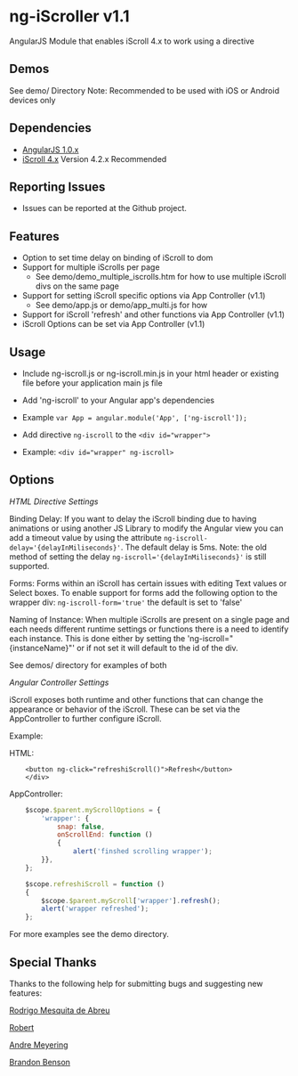 ng-iScroller v1.1
============

AngularJS Module that enables iScroll 4.x to work using a directive

Demos
------------

See demo/ Directory
Note: Recommended to be used with iOS or Android devices only


Dependencies
------------
- [AngularJS 1.0.x](http://angularjs.org/)
- [iScroll 4.x](https://github.com/cubiq/iscroll)   Version 4.2.x Recommended


Reporting Issues
-------------
- Issues can be reported at the Github project.


Features
-------------

* Option to set time delay on binding of iScroll to dom
* Support for multiple iScrolls per page
	* See demo/demo_multiple_iscrolls.htm for how to use multiple iScroll divs on the same page
* Support for setting iScroll specific options via App Controller (v1.1)
	* See demo/app.js or demo/app_multi.js for how
* Support for iScroll 'refresh' and other functions via App Controller (v1.1)
* iScroll Options can be set via App Controller (v1.1)


Usage
---------

* Include ng-iscroll.js or ng-iscroll.min.js in your html header or existing file before your application main js file
* Add 'ng-iscroll' to your Angular app's dependencies
 * Example ```var App = angular.module('App', ['ng-iscroll']);```

* Add directive `ng-iscroll` to the ```<div id="wrapper">```
 * Example: ```<div id="wrapper" ng-iscroll>```


Options
-------------

*HTML Directive Settings*

Binding Delay: 
If you want to delay the iScroll binding due to having animations or using another JS Library to modify the Angular view you can add a timeout value by using the attribute ```ng-iscroll-delay='{delayInMiliseconds}'```.  The default delay is 5ms.
Note: the old method of setting the delay ```ng-iscroll='{delayInMiliseconds}'``` is still supported.

Forms:
Forms within an iScroll has certain issues with editing Text values or Select boxes.  To enable support for forms add the following option to the wrapper div: ```ng-iscroll-form='true'``` the default is set to 'false'

Naming of Instance:
When multiple iScrolls are present on a single page and each needs different runtime settings or functions there is a need to identify each instance.  This is done either by setting the 'ng-iscroll="{instanceName}"' or if not set it will default to the id of the div.

See demos/ directory for examples of both


*Angular Controller Settings*

iScroll exposes both runtime and other functions that can change the appearance or behavior of the iScroll.  These can be set via the AppController to further configure iScroll.

Example:

HTML:
```<div id="wrapper" ng-iscroll='wrapper' ng-iscroll-delay='50'>
	<button ng-click="refreshiScroll()">Refresh</button>
	</div>
```

AppController:
```javascript
	$scope.$parent.myScrollOptions = {
		'wrapper': {
			snap: false,
			onScrollEnd: function ()
			{
				alert('finshed scrolling wrapper');
		}},
	};

	$scope.refreshiScroll = function ()
	{
		$scope.$parent.myScroll['wrapper'].refresh();
		alert('wrapper refreshed');
	};
```

For more examples see the demo directory.



Special Thanks
---------------

Thanks to the following help for submitting bugs and suggesting new features:

[Rodrigo Mesquita de Abreu](https://github.com/rodmabreu)

[Robert](https://github.com/rtpm)

[Andre Meyering](https://github.com/archer96)

[Brandon Benson](https://github.com/bensane)
